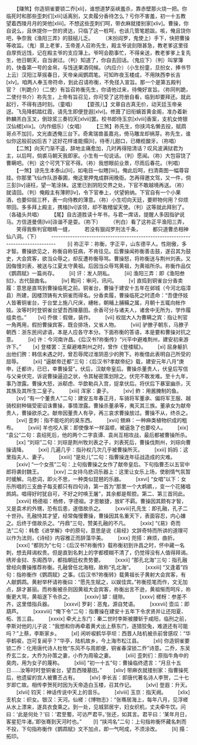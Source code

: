 <!-- { "loadSidebar": true } -->
　　【赚煞】你造铜雀要锁二乔[xli]，谁想道梦巫峡羞杀，靠赤壁那火烧一把。你临死时和那些歪刺们[xlii]话离别，又卖履分香待怎么？亏你不害羞，初一十五教望着西陵月月的哭他[xliii]。不想这些歪刺们呵，带衣麻就搂别家[xliv]。曹操，你自说么，且休提你一世的贤达，只临了这一桩呵，也该几管笔题跋。咳，俺且饶你吧，争奈我《渔阳三弄》的鼓槌儿乏。 
　　（末扮阎罗，鬼使上）手下，快把曹操等收监。（鬼）禀上老爹，玉帝差人召祢先生，殿主爷说刻限甚急，教老爹这里径自厚赀远饯，记在殿主爷的支应簿上。爷呵会勘事忙，不得亲送，教老爹爹上复先生，他日朝天，自当谢过。（判）知道了，你自去回话。（鬼应下）（判）叫掌簿的，快备第一号的金帛，与饯送果酒伺候。（内应介）（小生扮童，旦扮女，捧书节上云）汉阳江草摇春日，天帝亲闻鹦鹉笔。可知昨夜玉楼成，不用陕西李长吉[xlv]。咱两人奉玉帝符命，到此召请祢衡，不免径入宣旨。那一个是第五殿判官？（判跪介）（二使）有旨召祢衡先生，你请他过来，待俺好宣旨。（祢同判跪，二使付书介）祢先生，上帝有旨召见，你可受了这符册自看，临到却要拜还。就此起行，不得有违时刻。（童唱） 
　　【耍孩儿】文章自古真无价，动天廷玉帝亲迓。飞凫降鹤踏红霞，请先生即便登遐[xlvi]。修葺了旧衔螭首黄金阁，准办着新鲊麟羔白玉叉，倒琼浆三奏钧天[xlvii]罢。校书郎侍玉京[xlviii]香案，支机女倚银汉仙槎[xlix]。（内作细乐）（女唱） 
　　【三煞】祢先生，你挟鸿名懒去投，赋鹉哥点不加[l]，文光直透俺三台下。奇禽瑞兽虽嘉兆，倚马雕龙却祸芽。祢先生，谁似你这般前凶后吉？这好花样谁能搨[li]，待枣儿甜口，已橄榄酸牙。（祢唱） 
　　【二煞】向天门渐不遥，辞地主痛愈加，几时再得陪清话？叹风波满狱君为主，以后呵，倘裘马朝天我即家。小生有一句说话。（判）愿闻。（祢）大包容饶了曹瞒吧。（判）这个可凭下官不得。（祢）我想眼前业景，尽雨后春花。（判唱） 
　　【一煞】谅先生本泰山[lii]，如电目一似瞎[liii]。俺此后呵，扫清斋图一幅尊容挂。你那里飞仙作队游春圃，俺这里押鬼成群闹晚衙。怎再得邀文驾，又一件，倘三彭[liv]诬枉，望一笔涂抹。这里已到阴阳交界之处，下官不敢越境再送。（祢）就请回。（判）俺殿主有薄赆[lv]，令下官奉上，伏望俯纳。下官自有一个小果酒，也要仰屈三杯，表一向侍教的薄意。（祢）小生叨向天廷，要赆物何用？仰烦带回。多多拜上殿主，携榼[lvi]该领，却不敢稽留天使。（判）这等就此拜别了。（各磕头共唱） 
　　【尾】自古道胜读十年书，与君一席话，提醒人多因指驴说马。方信道曼倩[lvii]诙谐不是耍。（祢下） 
　　（判白）看了这祢正平渔阳三弄， 
　　笑得我察判官眼睛一缝， 
　　若没有狠阎罗刑法千条， 
　　都只道曹丞相神仙八洞。（下） 
　　-------------------------------------------------------------------------------- 
　　[i] 祢正平：祢衡，字正平，山东德平人。性刚傲，多才智。曹操欲见之，祢衡自称狂病，不肯往见。后曹操闻祢衡善击鼓，遂召其为鼓史，大会宾客，欲当众辱之，却反遭祢衡辱骂。曹操怒，将祢衡送与荆州刘表。又因侮慢刘表，被送与江夏太守黄祖。后因当众辱骂黄祖，为黄祖所杀。祢衡作品仅《鹦鹉赋》一篇尚存。 
　　[ii] 讦：发人阴私。 
　　[iii] 渔阳三弄：即《渔阳叁挝》，古代鼓曲名。 
　　[iv] 鞫问：审问，讯问。 
　　[v] 直捣到铜雀台分香卖履：意思是直骂到曹操临死之前。铜雀台，曹操于建安十五年在邺城（今河北临漳县）所建，因楼顶铸有大铜雀而得名。分香卖履，曹操临死之时遗命：“吾倢伃妓人皆著铜雀台，于台堂上施八尺床，繐帐，朝晡上脯糒之属，月朝十五辄向帐作妓。汝等时时登铜雀台望吾西陵墓田。余香可分与诸夫人，诸舍中无所为，学作履组卖也。” 
　　[vi] 乔做：假做，装作。 
　　[vii] 权屈大人为曹瞒之宾：指让判官一角两用，假扮曹操宾客，既合排场，又省人物。 
　　[viii] 驴膫子朝东，马膫子朝西：浙东民间谚语，本是人应各守本分。下面祢衡的答语，本是要和曹操对抗之意。 
　　[ix] 许：今河南许昌。《后汉书?祢衡传》“兴平中避难荆州，建安初来游许下。” 
　　[x] 登楼罢：王粲避难荆州之时，曾作《登楼赋》。 
　　[xi] 屈身躯扒出他们胯：韩信未遇之时，曾忍辱爬过淮阴恶少的胯下。祢衡借此表明自己所受的屈辱。 
　　[xii] “逼献帝迁都”三句：《后汉书?孝献帝纪》载，建安元年八月“庚申，迁都许，已巳，幸曹操营”。伏后，汉献帝皇后。曹操杀董贵人，伏皇后写信与父亲伏完，诉说曹操逼迫之状，令其秘密策划除之。伏完不敢发难。至十九年，事乃泄露。曹操大怒，派郗虑、华歆勒兵入宫，捉拿伏后。将伏后下暴室幽杀，灭其族及其所生二皇子。 
　　[xiii] 浑家：妻子。 
　　[xiv] 鲊：用酱腌制的鱼。 
　　[xv] “有一个董贵人”二句：建安五年春正月，车骑将军董承、偏将军王服、越骑校尉种辑受密诏诛曹操，事情泄露。曹操杀董承等，夷灭其三族。董承女为献帝贵人，曹操欲杀之。献帝因董贵人有孕，再三哀求曹操放过。曹操不从，终杀之。 
　　[xvi] 歪刺：指不能吃的的臭东西。 
　　[xvii] 檾麻：一种麻类植物织成的粗布。 
　　[xviii] 羊也咬人家：即使像羊一样温顺，被逼急了也要咬人。 
　　[xix] “袁公”二句：袁绍死后，他的两个二字袁谭、袁尚互相攻战，最后都被曹操所杀。 
　　[xx] “刘琮”二句：刘琮是荆州牧刘表之子，刘表死后，曹操伐荆州，刘琮向曹操请降。 
　　[xxi] 几遍几乎：指孙权几次几乎被曹操所灭。 
　　[xxii] 妈妈：这里指夫人、妻子。 
　　[xxiii] “是处儿”二句：指曹操连年征战造成的灾难。 
　　[xxiv] “一个女孩”二句：上句指曹操之女作了献帝皇后。下句指曹丕以五官中郎将袭封魏王。 
　　[xxv] 二女持乌悲词乐器上：这里让女乐上场，使剧情气氛暂时缓解。乌悲词，即火不思，一种类似琵琶的乐器。 
　　[xxvi] “女唱”以下：女乐所唱的三支曲子每支都只有四句诗，第一首为“那里一个大鹈鹕，，变一个花猪唱鹧鸪。唱得好时犹自可，不好之时唤王屠”，其余都是帮腔。第二、第三首同此。 
　　[xxvii] 杨德祖：杨修，字德祖。才思敏捷，放旷不羁。曹操因其颇有才智，又是袁术的外甥，恐有后患，遂借故杀之。 
　　[xxviii]孔先生：即孔融，孔子二十世孙。孔融恃其才望，经常侮慢曹操，曹操因其名重天下，表面容忍，内心嫌之。后终于借故杀之。“丹鼎”三句，赞美孔融的不凡。 
　　[xxix] “《易》奇而法”二句：韩愈《进学解》中的原句，意思是说《易经》文辞奇特而所讲的道理可以作为法则，《诗经》内容雅正而辞藻华美。 
　　[xxx] 兜搭：麻烦，曲折。 
　　[xxxi] “都则为”七句：《后汉书?祢衡传》载祢衡初到许昌之时，怀中藏一名刺，想去拜谒权贵。但是直到名刺上的字都模糊不清了，仍觉得没有人值得拜谒。绣斧金挝、东阁西华，都指朝廷权贵势要。 
　　[xxxii] “那孔北海”三句：指孔融曾经向曹操推荐祢衡。孔融曾任北海相，故称“孔北海”。 
　　[xxxiii] “又逢着”四句：指祢衡作《鹦鹉赋》之事。《后汉书?祢衡转》载黄祖长子黄射大会宾客，有人献鹦鹉。黄射举杯请祢衡曰：“愿先生赋之，以娱佳宾。”祢衡揽笔而作，文无加点，辞才甚丽。而祢衡被杀则因黄祖大会宾客，祢衡出言不逊，黄祖惭而呵斥，祢衡更大骂，黄祖遂下令杀之。 
　　[xxxiv] 罅：缝隙。 
　　[xxxv] 槎枒：参差不齐，这里借指兵器。 
　　[xxxvi] 罗刹：恶鬼，源自梵语。 
　　[xxxvii] 壶瓜：即葫芦。 
　　[xxxviii] “俺下令”二句：指曹操在建安十五年下令求贤并让还阳夏、柘、苦三县。 
　　[xxxix] 牵犬上东门：秦二世时李斯被腰斩于咸阳，临刑之前，李斯对他的儿子说：“我想和你再牵着黄犬出上蔡东门，逐猎狡兔，难道还有可能吗？”上蔡，李斯家乡。 
　　[xl] 闲听唳鹤华亭坝：西晋人陆机被杀前曾感叹：“华亭鹤唳，岂可复闻乎？”华亭，陆机故乡，今上海市松江县。 
　　[xli] 你造铜雀要锁二乔：化用唐代诗人杜牧“东风不与周郎便，铜雀春深锁二乔”诗意。二乔，东吴乔玄二女，大乔为孙策之妻，小乔为周瑜之妻。 
　　[xlii] 歪刺们：原指牛角中的臭肉，用为女子的蔑称。 
　　[xliii] “初一十五”句：曹操临终遗言：“月旦十五日……汝等时时登铜雀台，望吾西陵墓田。” 
　　[xliv] 带麻衣就搂别家：指曹操死后，他遗留的宫人被曹丕占有。 
　　[xlv] 李长吉：即唐代著名诗人李贺，二十七岁即亡故。相传李贺死时因为天帝造白玉楼，召其作记。 
　　[xlvi] 登遐：升天。 
　　[xlvii] 钧天：神话传说中天上的音乐。 
　　[xlviii] 玉京：指天阙。 
　　[xlix] 支机女：织女。银汉：天河。仙槎：《博物志》：“张骞居海上，每年八月，见浮槎从水上漂来，遂具衣食乘之。到一处，见城郭居宇，妇女织机，丈夫牵牛饮。问曰：‘此是何处？’曰：‘君至蜀，可访严君平。’张还，如其言。君平曰：‘某年月日，客星犯牛渚。’即张骞到天河时也。” 
　　[l] “挟鸿名”二句：上句指祢衡怀藏名刺而不投，下句指祢衡作《鹦鹉赋》文不加点，即一气呵成，不须涂改。 
　　[li] 搨：拓印。 
